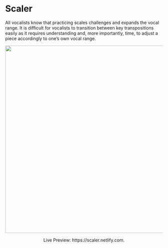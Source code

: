 # Scaler

All vocalists know that practicing scales challenges and expands the vocal range. It is difficult for vocalists to transition between key transpositions easily as it requires understanding and, more importantly, time, to adjust a piece accordingly to one’s own vocal range.
<p align="center">
  <img width="600" src="https://i.ibb.co/jZRhS8z/scaler-Snap.png">
</p>
<p align="center">
Live Preview: https://scaler.netlify.com.
</p>
